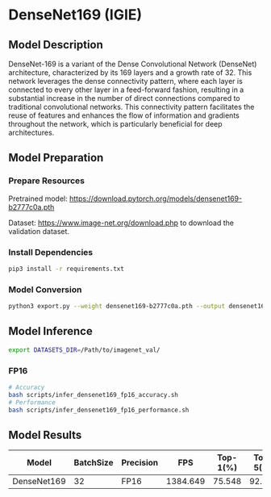 # DenseNet169 (IGIE)

## Model Description

DenseNet-169 is a variant of the Dense Convolutional Network (DenseNet) architecture, characterized by its 169 layers and a growth rate of 32. This network leverages the dense connectivity pattern, where each layer is connected to every other layer in a feed-forward fashion, resulting in a substantial increase in the number of direct connections compared to traditional convolutional networks. This connectivity pattern facilitates the reuse of features and enhances the flow of information and gradients throughout the network, which is particularly beneficial for deep architectures.

## Model Preparation

### Prepare Resources

Pretrained model: <https://download.pytorch.org/models/densenet169-b2777c0a.pth>

Dataset: <https://www.image-net.org/download.php> to download the validation dataset.

### Install Dependencies

```bash
pip3 install -r requirements.txt
```

### Model Conversion

```bash
python3 export.py --weight densenet169-b2777c0a.pth --output densenet169.onnx
```

## Model Inference

```bash
export DATASETS_DIR=/Path/to/imagenet_val/
```

### FP16

```bash
# Accuracy
bash scripts/infer_densenet169_fp16_accuracy.sh
# Performance
bash scripts/infer_densenet169_fp16_performance.sh
```

## Model Results

| Model       | BatchSize | Precision | FPS      | Top-1(%) | Top-5(%) |
| ----------- | --------- | --------- | -------- | -------- | -------- |
| DenseNet169 | 32        | FP16      | 1384.649 | 75.548   | 92.778   |
